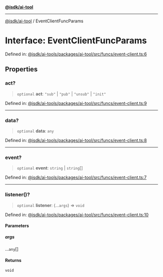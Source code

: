 [**@isdk/ai-tool**](../README.md)

***

[@isdk/ai-tool](../globals.md) / EventClientFuncParams

# Interface: EventClientFuncParams

Defined in: [@isdk/ai-tools/packages/ai-tool/src/funcs/event-client.ts:6](https://github.com/isdk/ai-tool.js/blob/209a87173b5eabb2f81db6ea9a6784f34c24e271/src/funcs/event-client.ts#L6)

## Properties

### act?

> `optional` **act**: `"sub"` \| `"pub"` \| `"unsub"` \| `"init"`

Defined in: [@isdk/ai-tools/packages/ai-tool/src/funcs/event-client.ts:9](https://github.com/isdk/ai-tool.js/blob/209a87173b5eabb2f81db6ea9a6784f34c24e271/src/funcs/event-client.ts#L9)

***

### data?

> `optional` **data**: `any`

Defined in: [@isdk/ai-tools/packages/ai-tool/src/funcs/event-client.ts:8](https://github.com/isdk/ai-tool.js/blob/209a87173b5eabb2f81db6ea9a6784f34c24e271/src/funcs/event-client.ts#L8)

***

### event?

> `optional` **event**: `string` \| `string`[]

Defined in: [@isdk/ai-tools/packages/ai-tool/src/funcs/event-client.ts:7](https://github.com/isdk/ai-tool.js/blob/209a87173b5eabb2f81db6ea9a6784f34c24e271/src/funcs/event-client.ts#L7)

***

### listener()?

> `optional` **listener**: (...`args`) => `void`

Defined in: [@isdk/ai-tools/packages/ai-tool/src/funcs/event-client.ts:10](https://github.com/isdk/ai-tool.js/blob/209a87173b5eabb2f81db6ea9a6784f34c24e271/src/funcs/event-client.ts#L10)

#### Parameters

##### args

...`any`[]

#### Returns

`void`
